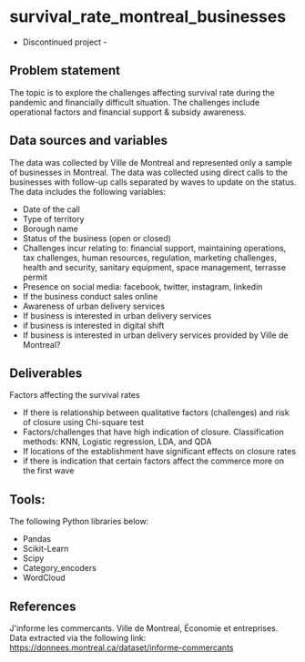 # survival_rate_montreal_businesses
- Discontinued project - 
## Problem statement
The topic is to explore the challenges affecting survival rate during the pandemic and financially difficult situation. The challenges include operational factors and financial support & subsidy awareness. 

## Data sources and variables
The data was collected by Ville de Montreal and represented only a sample of businesses in Montreal. The data was collected using direct calls to the businesses with follow-up calls separated by waves to update on the status. The data includes the following variables: 
* Date of the call
* Type of territory
* Borough name
* Status of the business (open or closed)
* Challenges incur relating to: financial support, maintaining operations, tax challenges, human resources, regulation, marketing challenges, health and security, sanitary equipment, space management, terrasse permit
* Presence on social media: facebook, twitter, instagram, linkedin
* If the business conduct sales online
* Awareness of urban delivery services
* If business is interested in urban delivery services
* if business is interested in digital shift
* If business is interested in urban delivery services provided by Ville de Montreal? 

## Deliverables
Factors affecting the survival rates
* If there is relationship between qualitative factors (challenges) and risk of closure using Chi-square test
* Factors/challenges that have high indication of closure. Classification methods: KNN, Logistic regression, LDA, and QDA
* If locations of the establishment have significant effects on closure rates
* if there is indication that certain factors affect the commerce more on the first wave

## Tools: 
The following Python libraries below: 
* Pandas
* Scikit-Learn
* Scipy
* Category_encoders
* WordCloud

## References
J'informe les commercants. Ville de Montreal, Économie et entreprises. Data extracted via the following link: 
https://donnees.montreal.ca/dataset/informe-commercants


